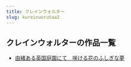 ```yaml
---
title: クレインウォルター
slug: kureinuorutaa2
---
```


## クレインウォルターの作品一覧

- [由緒ある英国庭園にて　咲ける花のふしぎな夢](youxuaruyingguotingyuannitexiaokeruhuanohushiginamengda)
